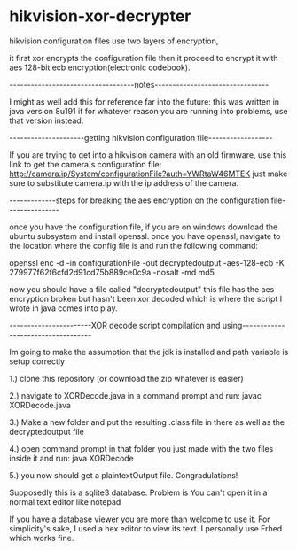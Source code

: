 # hikvision-xor-decrypter
hikvision configuration files use two layers of encryption, 

it first xor encrypts the configuration file then it proceed to encrypt it with aes 128-bit ecb encryption(electronic codebook).

-----------------------------------notes--------------------------------

I might as well add this for reference far into the future: this was written in java version 8u191
if for whatever reason you are running into problems, use that version instead.



---------------------getting hikvision configuration file------------------

If you are trying to get into a hikvision camera with an old firmware, 
use this link to get the camera's configuration file: http://camera.ip/System/configurationFile?auth=YWRtaW46MTEK
just make sure to substitute camera.ip with the ip address of the camera.




-------------steps for breaking the aes encryption on the configuration file---------------

once you have the configuration file, if you are on windows download the ubuntu subsystem and install openssl.
once you have openssl, navigate to the location where the config file is and run the following command:

openssl enc -d -in configurationFile -out decryptedoutput -aes-128-ecb -K 279977f62f6cfd2d91cd75b889ce0c9a -nosalt -md md5

now you should have a file called "decryptedoutput" this file has the aes encryption broken but hasn't been xor decoded which is where the script I wrote in java comes into play.




-----------------------XOR decode script compilation and using-----------------------------------

Im going to make the assumption that the jdk is installed and path variable is setup correctly

1.) clone this repository (or download the zip whatever is easier)

2.) navigate to XORDecode.java in a command prompt and run:
      javac XORDecode.java

3.) Make a new folder and put the resulting .class file in there as well as the decryptedoutput file

4.) open command prompt in that folder you just made with the two files inside it and run:
    java XORDecode
    
5.) you now should get a plaintextOutput file. Congradulations!

Supposedly this is a sqlite3 database. Problem is You can't open it in a normal text editor like notepad

If you have a database viewer you are more than welcome to use it.
For simplicity's sake, I used a hex editor to view its text. I personally use Frhed which works fine.
